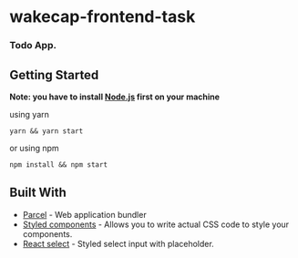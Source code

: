 # wakecap-frontend-task
### Todo App.

## Getting Started
**Note: you have to install [Node.js](https://nodejs.org/en/download/) first on your machine**

using yarn
```
yarn && yarn start
```
or using npm

``` 
npm install && npm start
```

## Built With

* [Parcel](https://parceljs.org/getting_started.html) - Web application bundler
* [Styled components](https://styled-components.com/docs) - Allows you to write actual CSS code to style your components.
* [React select](https://react-select.com/home) - Styled select input with placeholder.
